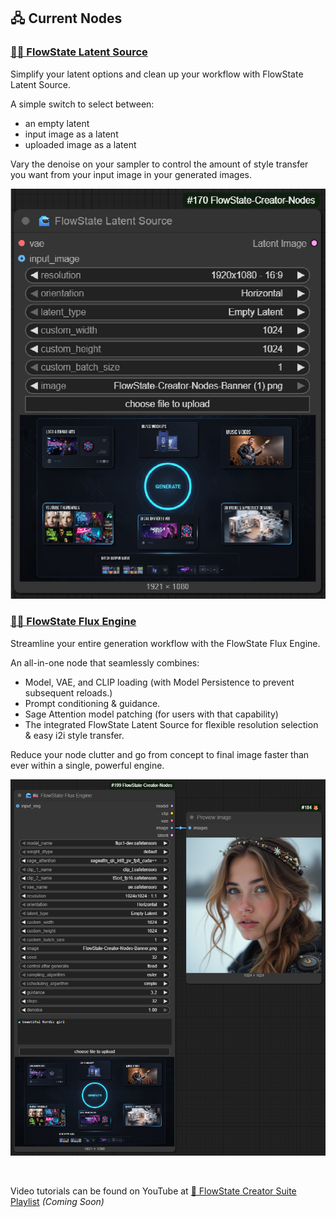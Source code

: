 ## 🖧 Current Nodes
### [🌊🌱 FlowState Latent Source](https://github.com/flowstateeng/FlowState-Creator-Nodes/blob/main/FlowState_LatentSource.py)
Simplify your latent options and clean up your workflow with FlowState Latent Source.

A simple switch to select between:
 - an empty latent
 - input image as a latent
 - uploaded image as a latent
 
Vary the denoise on your sampler to control the amount of style transfer you want from your input image in your generated images.
<p align="center">
  <img width='650' src='https://github.com/flowstateeng/FlowState-Creator-Nodes/blob/main/imgs/FlowState%20Latent%20Source.png' alt='FS Latent Source Image'/>
</p>

### [🌊🚒 FlowState Flux Engine](https://github.com/flowstateeng/FlowState-Creator-Nodes/blob/main/FlowState_FluxEngine.py)
Streamline your entire generation workflow with the FlowState Flux Engine.

An all-in-one node that seamlessly combines:
- Model, VAE, and CLIP loading (with Model Persistence to prevent subsequent reloads.)
- Prompt conditioning & guidance.
- Sage Attention model patching (for users with that capability)
- The integrated FlowState Latent Source for flexible resolution selection & easy i2i style transfer.

Reduce your node clutter and go from concept to final image faster than ever within a single, powerful engine.
<p align="center">
  <img width='650' src='https://github.com/flowstateeng/FlowState-Creator-Nodes/blob/main/imgs/FlowState%20Flux%20Engine.png' alt='FS Latent Source Image'/>
</p>
<br/>

Video tutorials can be found on YouTube at [🌊 FlowState Creator Suite Playlist](https://www.youtube.com/playlist?list=PLopF-DMGUFkTulZRkSpRmKFcTENKFicws) *(Coming Soon)*
